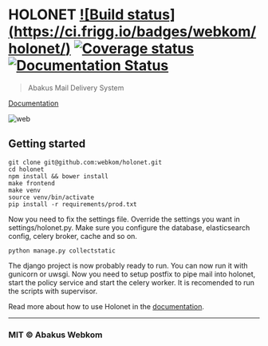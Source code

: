 # HOLONET [![Build status] (https://ci.frigg.io/badges/webkom/holonet/)](https://ci.frigg.io/webkom/holonet/last/) [![Coverage status](http://ci.frigg.io/badges/coverage/webkom/holonet/)](https://ci.frigg.io/webkom/holonet/last/) [![Documentation Status](https://readthedocs.org/projects/holonet/badge/?version=latest)](http://holonet.readthedocs.org)
> Abakus Mail Delivery System

[Documentation](http://holonet.readthedocs.org/)

![web](http://i.imgur.com/tz76uZv.png)

## Getting started
```
git clone git@github.com:webkom/holonet.git
cd holonet
npm install && bower install
make frontend
make venv
source venv/bin/activate
pip install -r requirements/prod.txt
```

Now you need to fix the settings file. Override the settings you want in settings/holonet.py.
Make sure you configure the database, elasticsearch config, celery broker, cache and so on.

```
python manage.py collectstatic
```

The django project is now probably ready to run. You can now run it with gunicorn or uwsgi. 
Now you need to setup postfix to pipe mail into holonet, start the policy service and start the celery worker. It is recomended to run the scripts with supervisor.

Read more about how to use Holonet in the [documentation](http://holonet.readthedocs.org/).

---

### MIT © Abakus Webkom
